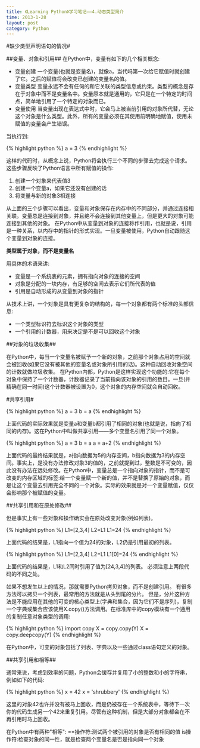 ```yaml
---
title: 《Learning Python》学习笔记——4.动态类型简介
time: 2013-1-28
layout: post
category: Python
---
```


#缺少类型声明语句的情况#

##变量、对象和引用##
在Python中，变量有如下的几个相关概念:

- 变量创建
  一个变量(也就是变量名)，就像a，当代吗第一次给它赋值时就创建了它。之后的赋值将会改变已创建的变量名的值。
- 变量类型
  变量永远不会有任何的和它关联的类型信息或约束。类型的概念是存在于对象中而不是变量名中。变量原本就是通用的，它只是在一个特定的时间点，简单地引用了一个特定的对象而已。
- 变量使用
  当变量出现在表达式中时，它会马上被当前引用的对象所代替，无论这个对象是什么类型。此外，所有的变量必须在其使用前明确地赋值，使用未赋值的变量会产生错误。

当执行到:

{% highlight python %}
a = 3
{% endhighlight %}

这样的代码时，从概念上说，Python将会执行三个不同的步骤去完成这个请求。这些步骤反映了Python语言中所有赋值的操作:

1. 创建一个对象来代表值3
2. 创建一个变量a，如果它还没有创建的话
3. 将变量与新的对象3相连接

从上面的三个步骤可以看出，变量和对象保存在内存中的不同部分，并通过连接相关联。变量总是连接到对象，并且绝不会连接到其他变量上，但是更大的对象可能连接到其他的对象。
在Python中从变量到对象的连接称作引用，也就是说，引用是一种关系，以内存中的指针的形式实现。一旦变量被使用，Python自动跟随这个变量到对象的连接。

**类型属于对象，而不是变量名**

用具体的术语来讲:

- 变量是一个系统表的元素，拥有指向对象的连接的空间
- 对象是分配的一块内存，有足够的空间去表示它们所代表的值
- 引用是自动形成的从变量到对象的指针

从技术上讲，一个对象是具有更复杂的结构的，每一个对象都有两个标准的头部信息:

- 一个类型标识符去标识这个对象的类型
- 一个引用的计数器，用来决定是不是可以回收这个对象

##对象的垃圾收集##

在Python中，每当一个变量名被赋予一个新的对象，之前那个对象占用的空间就会被回收(如果它没有被其他的变量名或对象所引用的话)。这种自动回收对象空间的计数就做垃圾收集。
在Python内部，Python是这样实现这个功能的:它在每个对象中保持了一个计数器，计数器记录了当前指向该对象的引用的数目。一旦(并精确在同一时间)这个计数器被设置为0，这个对象的内存空间就会自动回收。

#共享引用#

{% highlight python %}
a = 3
b = a
{% endhighlight %}

上面代码的实际效果就是变量a和变量b都引用了相同的对象(也就是说，指向了相同的内存)。这在Python中叫做共享引用——多个变量名引用了同一个对象。

{% highlight python %}
a = 3
b = a
a = a+2
{% endhighlight %}

上面代码的最终结果就是，a指向数据为5的内存空间，b指向数据为3的内存空间。事实上，是没有办法修改对象3的值的，之前就提到过，整数是不可变的，因此没有办法在远处修改。在Python中，变量总是一个指向对象的指针，而不是可改变的内存区域的标签:给一个变量赋一个新的值，并不是替换了原始的对象，而是让这个变量去引用完全不同的一个对象。实际的效果就是对一个变量赋值，仅仅会影响那个被赋值的变量。

##共享引用和在原处修改##

但是事实上有一些对象和操作确实会在原处改变对象(例如列表)。

{% highlight python %}
L1=[2,3,4]
L2=L1
L1=24
{% endhighlight %}

上面代码的结果是，L1指向一个值为24的对象，L2仍是引用最初的列表。

{% highlight python %}
L1=[2,3,4]
L2=L1
L1[0]=24
{% endhighlight %}

上面代码的结果是，L1和L2同时引用了值为[24,3,4]的列表。
必须注意上两段代码的不同之处。

如果不想发生以上的情况，那就需要Python拷贝对象，而不是创建引用。
有很多方法可以拷贝一个列表，最常用的方法就是从头到尾的分片。
但是，分片这种方法是不能应用在其他的可变的核心类型上(字典和集合，因为它们不是序列)，复制一个字典或集合应该使用X.copy()方法调用。在标准库中的copy模块有一个通用的复制任意对象类型的调用:

{% highlight python %}
import copy
X = copy.copy(Y)
X = copy.deepcopy(Y)
{% endhighlight %}

在Python中，可变的对象包括了列表、字典以及一些通过class语句定义的对象。

##共享引用和相等##

通常来说，考虑到效率的问题，Python会缓存并复用了小的整数和小的字符串，例如如下的代码:

{% highlight python %}
x = 42
x = 'shrubbery'
{% endhighlight %}

这里的对象42也许并没有被马上回收，而是仍被存在一个系统表中，等待下一次你的代码生成另一个42来重复引用。尽管有这种机制，但是大部分对象都会在不再引用时马上回收。

在Python中有两种"相等":
==操作符:测试两个被引用的对象是否有相同的值
is操作符:检查对象的同一性，就是检查两个变量名是否是指向同一个对象

